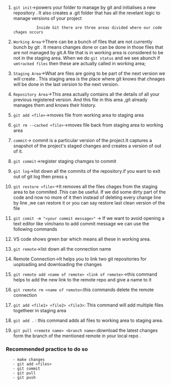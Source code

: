 1. `git init`->powers your folder to manage by git and initialises a new repository .
 It also creates a .git folder that has all the revelant logic to manage versions of your project

                 Inside Git there are three areas divided where our code chages occurs    

2.  `Working Area`->There can be a bunch of files that are not currently bunch by git .
 It means changes done or can be done in those files that are not managed by git.A file that is in working 
 area is considered to be not in the staging area. When we do `git status` and we see abunch if `umtracked files`
 then these are actually called in working area;


3.  `Staging Area`->What are files are going to be part of the next version we will create .
 This staging area is the place where git knows that chnages will be done in the last version to the next version.


4.  `Repository Area`->This area actually contains all the details of all your previous registered version.
 And this file in this area ,git already manages them  and knows their history.


5. `git add <file>`->moves file from working area to staging area

6. `git rm --cached <file>`->moves file back from staging area to working area

7. `commit`-> commit is a particular version of the project.It captures a snapshot of the project's staged changes
 and creates a version of out of it.

8. `git commit`->register staging chamges to commit
9. `git log`->list down all the commits of the repository.if you want to exit out of git log then press `q`
10. `git restore <file>`->It removes all the files chages from the staging area to be commited .This can be useful.
If we did some dirty part of the code and now no more of it then instead of deleting every change line by line ,we 
can restore it or you can say restore last clean version of the file  
11. `git comit -m "<your commit message>"` -> If we want to avoid opening a text editor like vim/nano to add commit message we can use the following commands

12. VS code shows green bar which means all these in working area.
  
13. `git remote`->list down all the connection name
14. Remote Connection->It helps you to link two git repositories for uoploading and downloading the changes 
15. `git remote add <name of remote> <link of remote>`->this command helps to add the new link to the remote repo  and give a name to it
16. `git remote rm <name of remote>`:this commands delete the remote connection

17. `git add <file1> <file2> <file3>`: This command will add multiple files togetheer in staging area 
18. `git add .` : this command adds all files to working area to staging area.
19. `git pull <remote name> <branch name>`:download the latest changes form the branch of the mentioned remote in your local repo .

   ### Recommended practice to do so

       - make changes 
       - git add <files>
       - git commit 
       - git pull
       - git push 